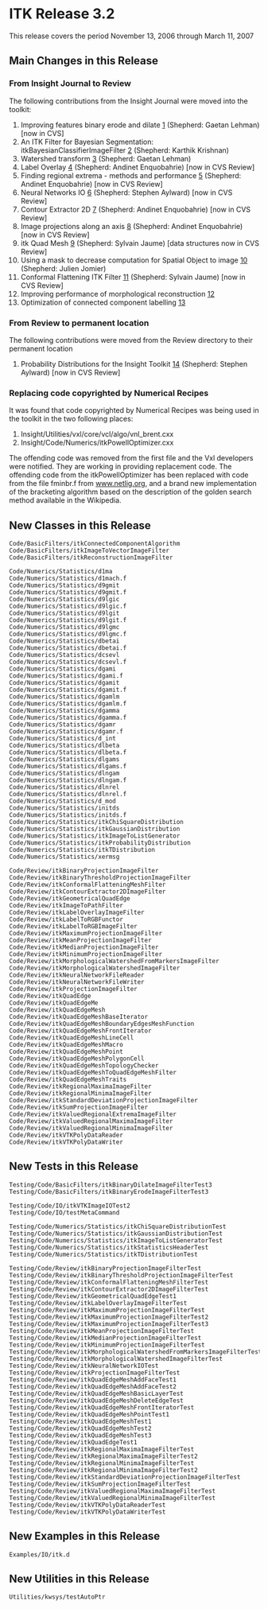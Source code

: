 ITK Release 3.2
===============

This release covers the period November 13, 2006 through March 11, 2007

Main Changes in this Release
----------------------------

### From Insight Journal to Review

The following contributions from the Insight Journal were moved into the
toolkit:

1.  Improving features binary erode and dilate
    [1](https://www.insight-journal.org/InsightJournalManager/view_reviews.php?back=admin_publications_toolkits.php&pubid=80)
    (Shepherd: Gaetan Lehman) \[now in CVS\]
2.  An ITK Filter for Bayesian Segmentation:
    itkBayesianClassifierImageFilter
    [2](https://www.insight-journal.org/InsightJournalManager/view_reviews.php?back=admin_publications_toolkits.php&pubid=69)
    (Shepherd: Karthik Krishnan)
3.  Watershed transform
    [3](https://www.insight-journal.org/InsightJournalManager/view_reviews.php?back=admin_publications_toolkits.php&pubid=92)
    (Shepherd: Gaetan Lehman)
4.  Label Overlay
    [4](https://www.insight-journal.org/InsightJournalManager/view_reviews.php?back=admin_publications_toolkits.php&pubid=79)
    (Shepherd: Andinet Enquobahrie) \[now in CVS Review\]
5.  Finding regional extrema - methods and performance
    [5](https://www.insight-journal.org/InsightJournalManager/view_reviews.php?back=admin_publications_toolkits.php&pubid=65)
    (Shepherd: Andinet Enquobahrie) \[now in CVS Review\]
6.  Neural Networks IO
    [6](https://www.insight-journal.org/InsightJournalManager/view_reviews.php?back=admin_publications_toolkits.php&pubid=93)
    (Shepherd: Stephen Aylward) \[now in CVS Review\]
7.  Contour Extractor 2D
    [7](https://www.insight-journal.org/InsightJournalManager/view_reviews.php?back=admin_publications_toolkits.php&pubid=72)
    (Shepherd: Andinet Enquobahrie) \[now in CVS Review\]
8.  Image projections along an axis
    [8](https://www.insight-journal.org/InsightJournalManager/view_reviews.php?back=admin_publications_toolkits.php&pubid=71)
    (Shepherd: Andinet Enquobahrie) \[now in CVS Review\]
9.  itk Quad Mesh
    [9](https://www.insight-journal.org/InsightJournalManager/view_reviews.php?back=admin_publications_toolkits.php&pubid=122)
    (Shepherd: Sylvain Jaume) \[data structures now in CVS Review\]
10. Using a mask to decrease computation for Spatial Object to image
    [10](https://www.insight-journal.org/InsightJournalManager/view_reviews.php?back=admin_publications_toolkits.php&pubid=117)
    (Shepherd: Julien Jomier)
11. Conformal Flattening ITK Filter
    [11](https://www.insight-journal.org/InsightJournalManager/view_reviews.php?back=admin_publications_toolkits.php&pubid=112)
    (Shepherd: Sylvain Jaume) \[now in CVS Review\]
12. Improving performance of morphological reconstruction
    [12](https://insight-journal.org/InsightJournalManager/view_reviews.php?back=publications.php%3Fjournalid%3D4%26order%3Drating%26revision_display%3Dcombined&pubid=76)
13. Optimization of connected component labelling
    [13](https://insight-journal.org/InsightJournalManager/view_reviews.php?back=publications.php%3Fjournalid%3D4%26order%3Drating%26revision_display%3Dcombined&pubid=75)

### From Review to permanent location

The following contributions were moved from the Review directory to
their permanent location

1.  Probability Distributions for the Insight Toolkit
    [14](https://www.insight-journal.org/InsightJournalManager/view_reviews.php?back=admin_publications_toolkits.php&pubid=68)
    (Shepherd: Stephen Aylward) \[now in CVS Review\]

### Replacing code copyrighted by Numerical Recipes

It was found that code copyrighted by Numerical Recipes was being used
in the toolkit in the two following places:

1.  Insight/Utilities/vxl/core/vcl/algo/vnl\_brent.cxx
2.  Insight/Code/Numerics/itkPowellOptimizer.cxx

The offending code was removed from the first file and the Vxl
developers were notified. They are working in providing replacement
code. The offending code from the itkPowellOptimizer has been replaced
with code from the file fminbr.f from www.netlig.org, and a brand new
implementation of the bracketing algorithm based on the description of
the golden search method available in the Wikipedia.

New Classes in this Release
---------------------------


    Code/BasicFilters/itkConnectedComponentAlgorithm
    Code/BasicFilters/itkImageToVectorImageFilter
    Code/BasicFilters/itkReconstructionImageFilter

    Code/Numerics/Statistics/d1ma
    Code/Numerics/Statistics/d1mach.f
    Code/Numerics/Statistics/d9gmit
    Code/Numerics/Statistics/d9gmit.f
    Code/Numerics/Statistics/d9lgic
    Code/Numerics/Statistics/d9lgic.f
    Code/Numerics/Statistics/d9lgit
    Code/Numerics/Statistics/d9lgit.f
    Code/Numerics/Statistics/d9lgmc
    Code/Numerics/Statistics/d9lgmc.f
    Code/Numerics/Statistics/dbetai
    Code/Numerics/Statistics/dbetai.f
    Code/Numerics/Statistics/dcsevl
    Code/Numerics/Statistics/dcsevl.f
    Code/Numerics/Statistics/dgami
    Code/Numerics/Statistics/dgami.f
    Code/Numerics/Statistics/dgamit
    Code/Numerics/Statistics/dgamit.f
    Code/Numerics/Statistics/dgamlm
    Code/Numerics/Statistics/dgamlm.f
    Code/Numerics/Statistics/dgamma
    Code/Numerics/Statistics/dgamma.f
    Code/Numerics/Statistics/dgamr
    Code/Numerics/Statistics/dgamr.f
    Code/Numerics/Statistics/d_int
    Code/Numerics/Statistics/dlbeta
    Code/Numerics/Statistics/dlbeta.f
    Code/Numerics/Statistics/dlgams
    Code/Numerics/Statistics/dlgams.f
    Code/Numerics/Statistics/dlngam
    Code/Numerics/Statistics/dlngam.f
    Code/Numerics/Statistics/dlnrel
    Code/Numerics/Statistics/dlnrel.f
    Code/Numerics/Statistics/d_mod
    Code/Numerics/Statistics/initds
    Code/Numerics/Statistics/initds.f
    Code/Numerics/Statistics/itkChiSquareDistribution
    Code/Numerics/Statistics/itkGaussianDistribution
    Code/Numerics/Statistics/itkImageToListGenerator
    Code/Numerics/Statistics/itkProbabilityDistribution
    Code/Numerics/Statistics/itkTDistribution
    Code/Numerics/Statistics/xermsg

    Code/Review/itkBinaryProjectionImageFilter
    Code/Review/itkBinaryThresholdProjectionImageFilter
    Code/Review/itkConformalFlatteningMeshFilter
    Code/Review/itkContourExtractor2DImageFilter
    Code/Review/itkGeometricalQuadEdge
    Code/Review/itkImageToPathFilter
    Code/Review/itkLabelOverlayImageFilter
    Code/Review/itkLabelToRGBFunctor
    Code/Review/itkLabelToRGBImageFilter
    Code/Review/itkMaximumProjectionImageFilter
    Code/Review/itkMeanProjectionImageFilter
    Code/Review/itkMedianProjectionImageFilter
    Code/Review/itkMinimumProjectionImageFilter
    Code/Review/itkMorphologicalWatershedFromMarkersImageFilter
    Code/Review/itkMorphologicalWatershedImageFilter
    Code/Review/itkNeuralNetworkFileReader
    Code/Review/itkNeuralNetworkFileWriter
    Code/Review/itkProjectionImageFilter
    Code/Review/itkQuadEdge
    Code/Review/itkQuadEdgeMe
    Code/Review/itkQuadEdgeMesh
    Code/Review/itkQuadEdgeMeshBaseIterator
    Code/Review/itkQuadEdgeMeshBoundaryEdgesMeshFunction
    Code/Review/itkQuadEdgeMeshFrontIterator
    Code/Review/itkQuadEdgeMeshLineCell
    Code/Review/itkQuadEdgeMeshMacro
    Code/Review/itkQuadEdgeMeshPoint
    Code/Review/itkQuadEdgeMeshPolygonCell
    Code/Review/itkQuadEdgeMeshTopologyChecker
    Code/Review/itkQuadEdgeMeshToQuadEdgeMeshFilter
    Code/Review/itkQuadEdgeMeshTraits
    Code/Review/itkRegionalMaximaImageFilter
    Code/Review/itkRegionalMinimaImageFilter
    Code/Review/itkStandardDeviationProjectionImageFilter
    Code/Review/itkSumProjectionImageFilter
    Code/Review/itkValuedRegionalExtremaImageFilter
    Code/Review/itkValuedRegionalMaximaImageFilter
    Code/Review/itkValuedRegionalMinimaImageFilter
    Code/Review/itkVTKPolyDataReader
    Code/Review/itkVTKPolyDataWriter

New Tests in this Release
-------------------------


    Testing/Code/BasicFilters/itkBinaryDilateImageFilterTest3
    Testing/Code/BasicFilters/itkBinaryErodeImageFilterTest3

    Testing/Code/IO/itkVTKImageIOTest2
    Testing/Code/IO/testMetaCommand

    Testing/Code/Numerics/Statistics/itkChiSquareDistributionTest
    Testing/Code/Numerics/Statistics/itkGaussianDistributionTest
    Testing/Code/Numerics/Statistics/itkImageToListGeneratorTest
    Testing/Code/Numerics/Statistics/itkStatisticsHeaderTest
    Testing/Code/Numerics/Statistics/itkTDistributionTest

    Testing/Code/Review/itkBinaryProjectionImageFilterTest
    Testing/Code/Review/itkBinaryThresholdProjectionImageFilterTest
    Testing/Code/Review/itkConformalFlatteningMeshFilterTest
    Testing/Code/Review/itkContourExtractor2DImageFilterTest
    Testing/Code/Review/itkGeometricalQuadEdgeTest1
    Testing/Code/Review/itkLabelOverlayImageFilterTest
    Testing/Code/Review/itkMaximumProjectionImageFilterTest
    Testing/Code/Review/itkMaximumProjectionImageFilterTest2
    Testing/Code/Review/itkMaximumProjectionImageFilterTest3
    Testing/Code/Review/itkMeanProjectionImageFilterTest
    Testing/Code/Review/itkMedianProjectionImageFilterTest
    Testing/Code/Review/itkMinimumProjectionImageFilterTest
    Testing/Code/Review/itkMorphologicalWatershedFromMarkersImageFilterTest
    Testing/Code/Review/itkMorphologicalWatershedImageFilterTest
    Testing/Code/Review/itkNeuralNetworkIOTest
    Testing/Code/Review/itkProjectionImageFilterTest
    Testing/Code/Review/itkQuadEdgeMeshAddFaceTest1
    Testing/Code/Review/itkQuadEdgeMeshAddFaceTest2
    Testing/Code/Review/itkQuadEdgeMeshBasicLayerTest
    Testing/Code/Review/itkQuadEdgeMeshDeleteEdgeTest
    Testing/Code/Review/itkQuadEdgeMeshFrontIteratorTest
    Testing/Code/Review/itkQuadEdgeMeshPointTest1
    Testing/Code/Review/itkQuadEdgeMeshTest1
    Testing/Code/Review/itkQuadEdgeMeshTest2
    Testing/Code/Review/itkQuadEdgeMeshTest3
    Testing/Code/Review/itkQuadEdgeTest1
    Testing/Code/Review/itkRegionalMaximaImageFilterTest
    Testing/Code/Review/itkRegionalMaximaImageFilterTest2
    Testing/Code/Review/itkRegionalMinimaImageFilterTest
    Testing/Code/Review/itkRegionalMinimaImageFilterTest2
    Testing/Code/Review/itkStandardDeviationProjectionImageFilterTest
    Testing/Code/Review/itkSumProjectionImageFilterTest
    Testing/Code/Review/itkValuedRegionalMaximaImageFilterTest
    Testing/Code/Review/itkValuedRegionalMinimaImageFilterTest
    Testing/Code/Review/itkVTKPolyDataReaderTest
    Testing/Code/Review/itkVTKPolyDataWriterTest

New Examples in this Release
----------------------------


    Examples/IO/itk.d

New Utilities in this Release
-----------------------------

    Utilities/kwsys/testAutoPtr
